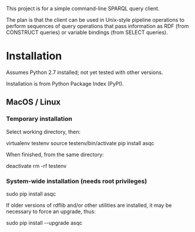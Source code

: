 This project is for a simple command-line SPARQL query client.

The plan is that the client can be used in Unix-style pipeline operations to perform sequences of query operations that pass information as RDF (from CONSTRUCT queries) or variable bindings (from SELECT queries).

# Installation

Assumes Python 2.7 installed; not yet tested with other versions.

Installation is from Python Package Index (PyPI).

## MacOS / Linux

### Temporary installation

Select working directory, then:

  virtualenv testenv
  source testenv/bin/activate
  pip install asqc

When finished, from the same directory:

  deactivate
  rm -rf testenv

### System-wide installation (needs root privileges)

  sudo pip install asqc

If older versions of rdflib and/or other utilities are installed, it may be necessary to force an upgrade, thus:

  sudo pip install --upgrade asqc

